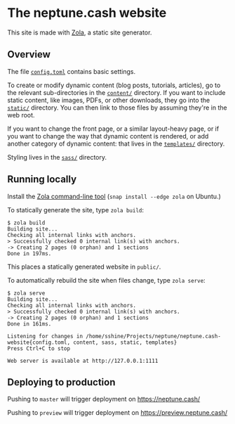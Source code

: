 # The neptune.cash website

This site is made with [Zola][zola], a static site generator.

[zola]: https://www.getzola.org/

## Overview

The file [`config.toml`](./config.toml) contains basic settings.

To create or modify dynamic content (blog posts, tutorials, articles), go to
the relevant sub-directories in the [`content/`](./content) directory.  If you
want to include static content, like images, PDFs, or other downloads, they go
into the [`static/`](./static) directory. You can then link to those files by
assuming they're in the web root.

If you want to change the front page, or a similar layout-heavy page, or if you
want to change the way that dynamic content is rendered, or add another category
of dynamic content: that lives in the [`templates/`](./templates) directory.

Styling lives in the [`sass/`](./sass) directory.
 
## Running locally

Install the [Zola command-line tool][zola-install] (`snap install --edge zola`
on Ubuntu.)

To statically generate the site, type `zola build`:

```
$ zola build
Building site...
Checking all internal links with anchors.
> Successfully checked 0 internal link(s) with anchors.
-> Creating 2 pages (0 orphan) and 1 sections
Done in 197ms.
```

This places a statically generated website in `public/`.

To automatically rebuild the site when files change, type `zola serve`:

```
$ zola serve
Building site...
Checking all internal links with anchors.
> Successfully checked 0 internal link(s) with anchors.
-> Creating 2 pages (0 orphan) and 1 sections
Done in 161ms.

Listening for changes in /home/sshine/Projects/neptune/neptune.cash-website{config.toml, content, sass, static, templates}
Press Ctrl+C to stop

Web server is available at http://127.0.0.1:1111
```

[zola-install]: https://www.getzola.org/documentation/getting-started/installation/

## Deploying to production

Pushing to `master` will trigger deployment on https://neptune.cash/

Pushing to `preview` will trigger deployment on https://preview.neptune.cash/
